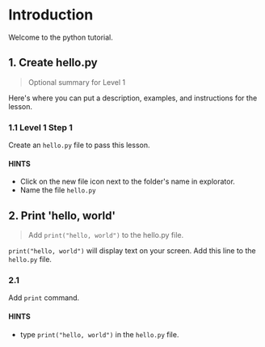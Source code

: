 # Introduction

Welcome to the python tutorial.

## 1. Create hello.py

> Optional summary for Level 1

Here's where you can put a description, examples, and instructions for the lesson.

### 1.1 Level 1 Step 1

Create an `hello.py` file to pass this lesson.

#### HINTS

- Click on the new file icon next to the folder's name in explorator.
- Name the file `hello.py`

## 2. Print 'hello, world'

> Add `print("hello, world")` to the hello.py file.

`print("hello, world")` will display text on your screen. Add this line to the `hello.py` file.

### 2.1

Add `print` command.

#### HINTS

- type `print("hello, world")` in the `hello.py` file.
